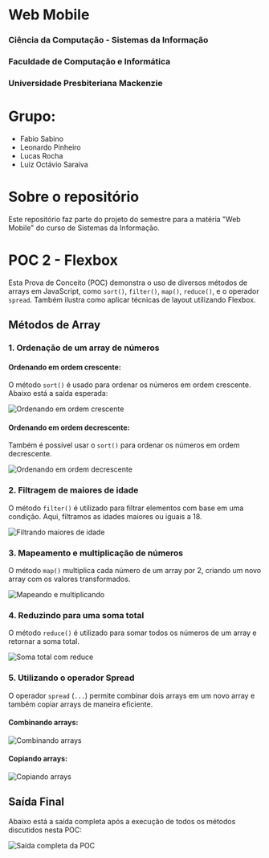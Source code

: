 # Web Mobile

### Ciência da Computação - Sistemas da Informação
### Faculdade de Computação e Informática
### Universidade Presbiteriana Mackenzie

# Grupo:
* Fabio Sabino
* Leonardo Pinheiro
* Lucas Rocha
* Luiz Octávio Saraiva

# Sobre o repositório

Este repositório faz parte do projeto do semestre para a matéria "Web Mobile" do curso de Sistemas da Informação.

# POC 2 - Flexbox

Esta Prova de Conceito (POC) demonstra o uso de diversos métodos de arrays em JavaScript, como `sort()`, `filter()`, `map()`, `reduce()`, e o operador `spread`. Também ilustra como aplicar técnicas de layout utilizando Flexbox.

## Métodos de Array

### 1. Ordenação de um array de números

#### Ordenando em ordem crescente:
O método `sort()` é usado para ordenar os números em ordem crescente. Abaixo está a saída esperada:

![Ordenando em ordem crescente](https://github.com/user-attachments/assets/52ea01d8-4ecf-4064-90a4-ee45c1ef1ed7)

#### Ordenando em ordem decrescente:
Também é possível usar o `sort()` para ordenar os números em ordem decrescente.

![Ordenando em ordem decrescente](https://github.com/user-attachments/assets/54322f5e-e83f-42d6-b5eb-2cf389074cfe)

### 2. Filtragem de maiores de idade
O método `filter()` é utilizado para filtrar elementos com base em uma condição. Aqui, filtramos as idades maiores ou iguais a 18.

![Filtrando maiores de idade](https://github.com/user-attachments/assets/d8309dce-9939-4034-981b-9e37ea43844f)

### 3. Mapeamento e multiplicação de números
O método `map()` multiplica cada número de um array por 2, criando um novo array com os valores transformados.

![Mapeando e multiplicando](https://github.com/user-attachments/assets/c2773b0e-bea0-4904-bb18-be6fc8863016)

### 4. Reduzindo para uma soma total
O método `reduce()` é utilizado para somar todos os números de um array e retornar a soma total.

![Soma total com reduce](https://github.com/user-attachments/assets/293dea1b-c16f-4a7a-bc81-de0270a6f5d4)

### 5. Utilizando o operador Spread
O operador `spread` (`...`) permite combinar dois arrays em um novo array e também copiar arrays de maneira eficiente.

#### Combinando arrays:
![Combinando arrays](https://github.com/user-attachments/assets/1e3a342c-a8a9-4561-bcc8-ebf47cfe81bf)

#### Copiando arrays:
![Copiando arrays](https://github.com/user-attachments/assets/1bcc8bff-f68e-41aa-9c3a-78df9359ffb6)

## Saída Final
Abaixo está a saída completa após a execução de todos os métodos discutidos nesta POC:

![Saída completa da POC](https://github.com/user-attachments/assets/53705d85-61fd-43c9-81bc-6e95c8855ae7)
